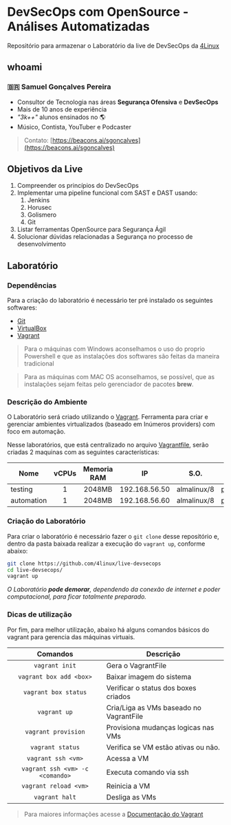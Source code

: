 # DevSecOps com OpenSource - Análises Automatizadas

Repositório para armazenar o Laboratório da live de DevSecOps da [4Linux][1]

## whoami

### 🇧🇷 **Samuel Gonçalves Pereira**

* Consultor de Tecnologia nas áreas **Segurança Ofensiva** e **DevSecOps**
* Mais de 10 anos de experiência
* *"3k++"* alunos ensinados no 🌎
* Músico, Contista, YouTuber e Podcaster

> Contato: [https://beacons.ai/sgoncalves](https://beacons.ai/sgoncalves)

## Objetivos da Live

1. Compreender os princípios do DevSecOps
2. Implementar uma pipeline funcional com SAST e DAST usando:
   1. Jenkins
   2. Horusec
   3. Golismero
   4. Git
3. Listar ferramentas OpenSource para Segurança Ágil
4. Solucionar dúvidas relacionadas a Segurança no processo de desenvolvimento

## Laboratório

### Dependências

Para a criação do laboratório é necessário ter pré instalado os seguintes softwares:

* [Git][2]
* [VirtualBox][3]
* [Vagrant][5]

> Para o máquinas com Windows aconselhamos o uso do proprio Powershell e que as instalações dos softwares são feitas da maneira tradicional

> Para as máquinas com MAC OS aconselhamos, se possível, que as instalações sejam feitas pelo gerenciador de pacotes **brew**.

### Descrição do Ambiente

O Laboratório será criado utilizando o [Vagrant][7]. Ferramenta para criar e gerenciar ambientes virtualizados (baseado em Inúmeros providers) com foco em automação.

Nesse laboratórios, que está centralizado no arquivo [Vagrantfile][8], serão criadas 2 maquinas com as seguintes características:

Nome       | vCPUs | Memoria RAM | IP            | S.O.           | Script de Provisionamento
---------- |:-----:|:-----------:|:-------------:|:---------------:| -----------------------------
testing    | 1     | 2048MB      | 192.168.56.50 | almalinux/8     | [provisionamento/testing.yaml](provisionamento/testing.yaml)
automation | 1     | 2048MB      | 192.168.56.60 | almalinux/8     | [provisionamento/automation.yaml](provisionamento/automation.yaml)

### Criação do Laboratório

Para criar o laboratório é necessário fazer o `git clone` desse repositório e, dentro da pasta baixada realizar a execução do `vagrant up`, conforme abaixo:

```bash
git clone https://github.com/4linux/live-devsecops
cd live-devsecops/
vagrant up
```

_O Laboratório **pode demorar**, dependendo da conexão de internet e poder computacional, para ficar totalmente preparado._

### Dicas de utilização

Por fim, para melhor utilização, abaixo há alguns comandos básicos do vagrant para gerencia das máquinas virtuais.

Comandos                | Descrição
:----------------------:| ---------------------------------------
`vagrant init`          | Gera o VagrantFile
`vagrant box add <box>` | Baixar imagem do sistema
`vagrant box status`    | Verificar o status dos boxes criados
`vagrant up`            | Cria/Liga as VMs baseado no VagrantFile
`vagrant provision`     | Provisiona mudanças logicas nas VMs
`vagrant status`        | Verifica se VM estão ativas ou não.
`vagrant ssh <vm>`      | Acessa a VM
`vagrant ssh <vm> -c <comando>` | Executa comando via ssh
`vagrant reload <vm>`   | Reinicia a VM
`vagrant halt`          | Desliga as VMs

> Para maiores informações acesse a [Documentação do Vagrant][13]

[1]: https://4linux.com.br
[2]: https://git-scm.com/downloads
[3]: https://www.virtualbox.org/wiki/Downloads
[5]: https://www.vagrantup.com/downloads
[6]: https://cygwin.com/install.html
[7]: https://www.vagrantup.com/
[8]: ./Vagrantfile
[9]: ./provisionamento/testing.sh
[10]: ./provisionamento/automation.sh
[11]: ./provisionamento/logging.sh
[12]: ./provisionamento/validation.sh
[13]: https://www.vagrantup.com/docs
[14]: https://app.vagrantup.com/4linux